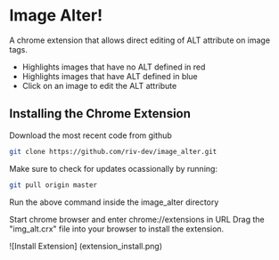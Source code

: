 # Image Alter!
A chrome extension that allows direct editing of ALT attribute on image tags.
- Highlights images that have no ALT defined in red
- Highlights images that have ALT defined in blue  
- Click on an image to edit the ALT attribute

## Installing the Chrome Extension
Download the most recent code from github
```bash
git clone https://github.com/riv-dev/image_alter.git
```

Make sure to check for updates ocassionally by running:
```bash
git pull origin master
```
Run the above command inside the image_alter directory

Start chrome browser and enter chrome://extensions in URL
Drag the "img_alt.crx" file into your browser to install the extension.

![Install Extension] (extension_install.png)
